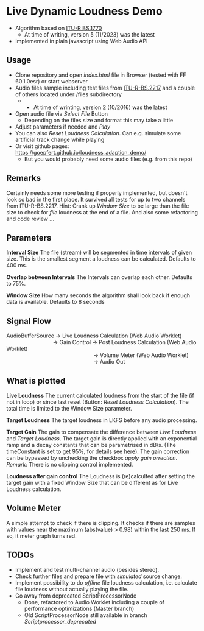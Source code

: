 # Live Dynamic Loudness Demo

- Algorithm based on [ITU-R BS.1770](https://www.itu.int/rec/R-REC-BS.1770)
  - At time of writing, version 5 (11/2023) was the latest
- Implemented in plain javascript using Web Audio API

## Usage

- Clone repository and open _index.html_ file in Browser (tested with FF 60.1.0esr) or start webserver
- Audio files sample including test files from [ITU-R-BS.2217](https://www.itu.int/pub/R-REP-BS.2217) and a couple of others located under /files subdirectory
  - - At time of wrinting, version 2 (10/2016) was the latest
- Open audio file via _Select File_ Button
  - Depending on the files size and format this may take a little
- Adjust parameters if needed and _Play_
- You can also _Reset Loudness Calculation_. Can e.g. simulate some artificial track change while playing
- Or visit github pages: https://goepfert.github.io/loudness_adaption_demo/
  - But you would probably need some audio files (e.g. from this repo)

## Remarks

Certainly needs some more testing if properly implemented, but doesn't look so bad in the first place. It survived all tests for up to two channels from ITU-R-BS.2217. Hint: Crank up _Window Size_ to be large than the file size to check for _file_ loudness at the end of a file.
And also some refactoring and code review ...

## Parameters

**Interval Size**
The file (stream) will be segmented in time intervals of given size. This is the smallest segment a loudness can be calculated. Defaults to 400 ms.

**Overlap between Intervals**
The Intervals can overlap each other. Defaults to 75%.

**Window Size**
How many seconds the algorithm shall look back if enough data is available. Defaults to 8 seconds

## Signal Flow

AudioBufferSource -> Live Loudness Calculation (Web Audio Worklet)\
&nbsp;&nbsp;&nbsp;&nbsp;&nbsp;&nbsp;&nbsp;&nbsp;&nbsp;&nbsp;&nbsp;&nbsp;&nbsp;&nbsp;&nbsp;&nbsp;&nbsp;&nbsp;&nbsp;&nbsp;&nbsp;&nbsp;&nbsp;&nbsp;&nbsp;&nbsp;&nbsp;&nbsp;&nbsp;&nbsp; -> Gain Control -> Post Loudness Calculation (Web Audio Worklet)\
&nbsp;&nbsp;&nbsp;&nbsp;&nbsp;&nbsp;&nbsp;&nbsp;&nbsp;&nbsp;&nbsp;&nbsp;&nbsp;&nbsp;&nbsp;&nbsp;&nbsp;&nbsp;&nbsp;&nbsp;&nbsp;&nbsp;&nbsp;&nbsp;&nbsp;&nbsp;&nbsp;&nbsp;&nbsp;&nbsp;&nbsp;&nbsp;&nbsp;&nbsp;&nbsp;&nbsp;&nbsp;&nbsp;&nbsp;&nbsp;&nbsp;&nbsp;&nbsp;&nbsp;&nbsp;&nbsp;&nbsp;&nbsp;&nbsp;&nbsp;&nbsp;&nbsp;&nbsp;&nbsp;&nbsp;&nbsp;&nbsp; -> Volume Meter (Web Audio Worklet)\
&nbsp;&nbsp;&nbsp;&nbsp;&nbsp;&nbsp;&nbsp;&nbsp;&nbsp;&nbsp;&nbsp;&nbsp;&nbsp;&nbsp;&nbsp;&nbsp;&nbsp;&nbsp;&nbsp;&nbsp;&nbsp;&nbsp;&nbsp;&nbsp;&nbsp;&nbsp;&nbsp;&nbsp;&nbsp;&nbsp;&nbsp;&nbsp;&nbsp;&nbsp;&nbsp;&nbsp;&nbsp;&nbsp;&nbsp;&nbsp;&nbsp;&nbsp;&nbsp;&nbsp;&nbsp;&nbsp;&nbsp;&nbsp;&nbsp;&nbsp;&nbsp;&nbsp;&nbsp;&nbsp;&nbsp;&nbsp;&nbsp; -> Audio Out

## What is plotted

**Live Loudness**
The current calculated loudness from the start of the file (if not in loop) or since last reset (Button: _Reset Loudness Calculation_). The total time is limited to the Window Size parameter.

**Target Loudness**
The target loudness in LKFS before any audio processing.

**Target Gain**
The gain to compensate the difference between _Live Loudness_ and _Target Loudness_. The target gain is directly applied with an exponential ramp and a decay constants that can be parametrised in dB/s. (The timeConstant is set to get 95%, for details see [here](https://developer.mozilla.org/en-US/docs/Web/API/AudioParam/setTargetAtTime)). The gain correction can be bypassed by unchecking the checkbox _apply gain orrection_.
_Remark_: There is no clipping control implemented.

**Loudness after gain control**
The Loudness is (re)calculted after setting the target gain with a fixed Window Size that can be different as for Live Loudness calculation.

## Volume Meter

A simple attempt to check if there is clipping. It checks if there are samples with values near the maximum (abs(value) > 0.98) within the last 250 ms. If so, it meter graph turns red.

## TODOs

- Implement and test multi-channel audio (besides stereo).
- Check further files and prepare file with _simulated_ source change.
- Implement possibility to do _offline_ file loudness calculation, i.e. calculate file loudness without actually playing the file.
- Go away from deprecated ScriptProcessorNode
  - Done, refactored to Audio Worklet including a couple of performance optimizations (Master branch)
  - Old ScriptProcessorNode still available in branch _Scriptprocessor_deprecated_
